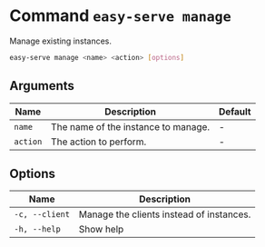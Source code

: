 # Command `easy-serve manage`

Manage existing instances.

```bash
easy-serve manage <name> <action> [options]
```

## Arguments

Name     | Description                         | Default
---------|-------------------------------------|--------
`name`   | The name of the instance to manage. | -
`action` | The action to perform.              | -

## Options

Name           | Description
---------------|-----------------------------------------
`-c, --client` | Manage the clients instead of instances.
`-h, --help`   | Show help